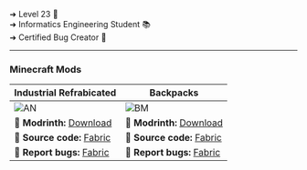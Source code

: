 ➜ Level 23 🌱 <br>
➜ Informatics Engineering Student 📚 <br>
➜ Certified Bug Creator 👾 <br>

 ---
 
  ### Minecraft Mods

| Industrial Refrabicated | Backpacks |
|--------------------|------------|
|![AN](https://dks.pt/wp-content/uploads/2015/07/coming-soon.jpg)|![BM](https://dks.pt/wp-content/uploads/2015/07/coming-soon.jpg)|
| **💾 Modrinth:** [Download]() | **💾 Modrinth:** [Download]() |
| **📘 Source code:** [Fabric](https://github.com/Korinku/Industrial-Refabricated) | **📘 Source code:** [Fabric](https://github.com/Korinku/backpacks) |
| **🐛 Report bugs:** [Fabric](https://github.com/Korinku/Industrial-Refabricated/issues/new)| **🐛 Report bugs:** [Fabric](https://github.com/Korinku/backpacks/issues/new) |

